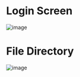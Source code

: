 # Login Screen
![image](https://github.com/wh0datboi/Home-Lab-Server/assets/37912203/a91a497e-b7a5-4e33-9952-3b1cce0cf554)

# File Directory
![image](https://github.com/wh0datboi/Home-Lab-Server/assets/37912203/48bd3e8d-5fd6-4e7b-904d-cb23e4463240)

